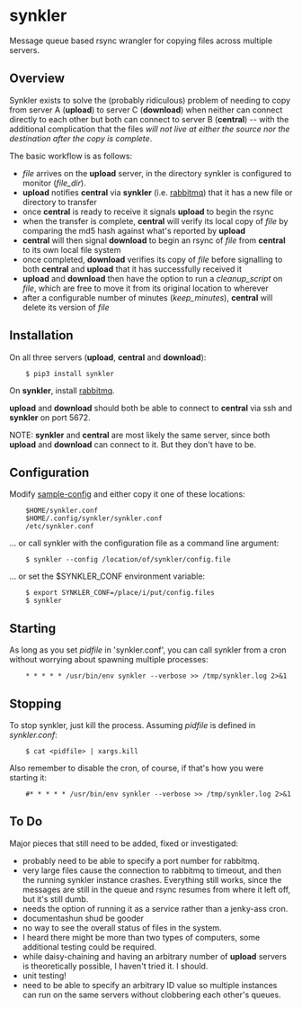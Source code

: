 # synkler
Message queue based rsync wrangler for copying files across multiple servers.

## Overview
Synkler exists to solve the (probably ridiculous) problem of needing to copy from server A (**upload**) to server C (**download**) when neither can connect directly to each other but both can connect to server B (**central**) -- with the additional complication that the files *will not live at either the source nor the destination after the copy is complete*.

The basic workflow is as follows:  
- *file* arrives on the **upload** server, in the directory synkler is configured to monitor (_file_dir_).  
- **upload** notifies **central** via **synkler** (i.e. [rabbitmq](https://www.rabbitmq.com/)) that it has a new file or directory to transfer
- once **central** is ready to receive it signals **upload** to begin the rsync
- when the transfer is complete, **central** will verify its local copy of *file* by comparing the md5 hash against what's reported by **upload** 
- **central** will then signal **download** to begin an rsync of *file* from **central** to its own local file system
- once completed, **download** verifies its copy of *file* before signalling to both **central** and **upload** that it has successfully received it
- **upload** and **download** then have the option to run a  _cleanup_script_ on *file*, which are free to  move it from its original location to wherever
- after a configurable number of minutes (_keep_minutes_), **central** will delete its version of *file*


## Installation
On all three servers (**upload**, **central** and **download**):
```
    $ pip3 install synkler
```
On **synkler**, install [rabbitmq](https://www.rabbitmq.com/).

**upload** and **download** should both be able to connect to **central** via ssh and **synkler** on port 5672.

NOTE: **synkler** and **central** are most likely the same server, since both **upload** and **download** can connect to it.  But they don't have to be.


## Configuration
Modify [sample-config](https://github.com/pgillan145/synkler/blob/main/sample-config) and either copy it one of these locations:
```
    $HOME/synkler.conf
    $HOME/.config/synkler/synkler.conf
    /etc/synkler.conf
```
... or call synkler with the configuration file as a command line argument:
```
    $ synkler --config /location/of/synkler/config.file
```
... or set the $SYNKLER\_CONF environment variable:
```
    $ export SYNKLER_CONF=/place/i/put/config.files
    $ synkler
```

## Starting
As long as you set _pidfile_ in 'synkler.conf', you can call synkler from a cron without worrying about spawning multiple processes:
```
    * * * * * /usr/bin/env synkler --verbose >> /tmp/synkler.log 2>&1
```

## Stopping
To stop synkler, just kill the process.  Assuming _pidfile_ is defined in *synkler.conf*:
```
    $ cat <pidfile> | xargs.kill
```

Also remember to disable the cron, of course, if that's how you were starting it:
```
    #* * * * * /usr/bin/env synkler --verbose >> /tmp/synkler.log 2>&1
```

## To Do
Major pieces that still need to be added, fixed or investigated:
- probably need to be able to specify a port number for rabbitmq.
- very large files cause the connection to rabbitmq to timeout, and then the running synkler instance crashes.  Everything still works, since the messages are still in the queue and rsync resumes from where it left off, but it's still dumb.
- needs the option of running it as a service rather than a jenky-ass cron.
- documentashun shud be gooder
- no way to see the overall status of files in the system.
- I heard there might be more than two types of computers, some additional testing could be required.
- while daisy-chaining and having an arbitrary number of **upload** servers is theoretically possible, I haven't tried it.  I should.
- unit testing!
- need to be able to specify an arbitrary ID value so multiple instances can run on the same servers without clobbering each other's queues.

